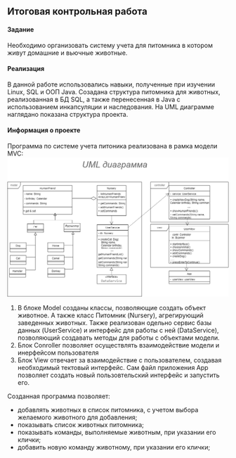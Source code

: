 ## Итоговая контрольная работа

#### Задание

Необходимо организовать систему учета для питомника в котором живут домашние и вьючные животные.

#### Реализация

В данной работе использовались навыки, полученные при изучении Linux, SQL и ООП Java.
Созадана структура питомника для животных, реализованная в БД SQL, а также перенесенная в Java с использованием инкапсуляции и наследования.
На UML диаграмме наглядано показана структура проекта.

#### Информация о проекте

Программа по системе учета питоника реализована в рамка модели MVC:
![UML](/UML.png)

1. В блоке Model созданы классы, позволяющие создать объект животное. А также класс Питомник (Nursery), агрегирующий заведенных животных. Также реализован одельно сервис базы данных (UserService) и интерфейс для работы с ней (DataService), позволяющий создавать методы для работы с объектами модели.
2. Блок Conroller позволяет осуществлять взаимодействие модели и инерфейсом пользователя
3. Блок View отвечает за взаимодействие с пользователем, создавая необходимый тектовый интерфейс.
   Сам файл приложения App позволяет создать новый пользовтельский интерфейс и запустить его.

Созданная программа позволяет:

- добавлять животных в список питомника, с учетом выбора желаемого животного для добавления;
- показывать список животных питомника;
- показывать команды, выполняемые животным, при указании его клички;
- добавить новую команду животному, при указании его клички;
